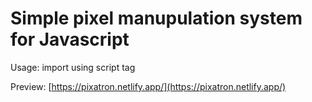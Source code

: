
# Simple pixel manupulation system for Javascript

Usage: import using script tag

Preview: [https://pixatron.netlify.app/](https://pixatron.netlify.app/)